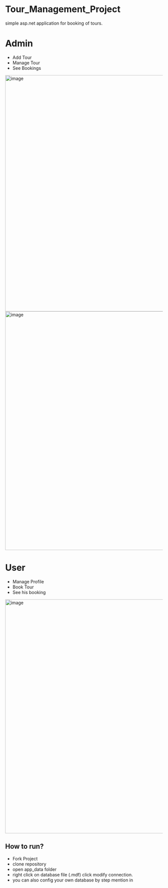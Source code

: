 # Tour_Management_Project
 simple asp.net application for booking of tours.
 
# Admin
* Add Tour
* Manage Tour 
* See Bookings
<img width="752" alt="image" src="https://user-images.githubusercontent.com/81226571/196478877-2a66ec3b-1a71-48ce-ab20-6013890ae19d.png">
<img width="760" alt="image" src="https://user-images.githubusercontent.com/81226571/196479030-a0cbc14c-6085-4d7c-8de5-86414aa8be7f.png">

# User
- Manage Profile
- Book Tour
- See his booking
<img width="745" alt="image" src="https://user-images.githubusercontent.com/81226571/196478761-6a7d261a-1769-4c56-9052-b3e4a77722e5.png">

## How to run?
- Fork Project 
- clone repository
- open app_data folder
- right click on database file (.mdf) click modify connection.
- you can also config your own database by step mention in

